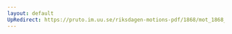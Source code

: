 ```yaml
---
layout: default
UpRedirect: https://pruto.im.uu.se/riksdagen-motions-pdf/1868/mot_1868__ak__128/mot_1868__ak__128-001.pdf
---
```

